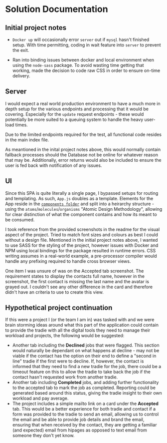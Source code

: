 Solution Documentation
===========================

## Initial project notes

- `Docker up` will occasionally error `server` out if `mysql` hasn't finished setup. With time permitting, coding in wait feature into `server` to prevent the exit.

- Ran into binding issues between docker and local environment when using the `node-sass` package. To avoid wasting time getting that working, made the decision to code raw CSS in order to ensure on-time delivery.

## Server

I would expect a real world production environment to have a much more in depth setup for the various endpoints and processing that it would be covering. Especially for the `update` request endpoints - these would potentially be more suited to a queuing system to handle the heavy user-load times.

Due to the limited endpoints required for the test, all functional code resides in the main index file.

As meantioned in the inital project notes above, this would normally contain fallback processes should the Database not be online for whatever reason that may be. Additionally, error returns would also be included to ensure the user is fed back with notification of any issues.

## UI

Since this SPA is quite literally a single page, I bypassed setups for routing and templating. As such, `App.js` doubles as a template. Elements for the App reside in the [`components folder`](ui/src/components/) and split into a heirarchy structure - using the `atoms`/`molecules`/`organisms` "Atomic Design Methodology", allowing for clear distinction of what the component contains and how its meant to be consumed.

I took reference from the provided screenshots in the readme for the visual aspect of the project. Tried to match font sizes and colours as best I could without a design file. Mentioned in the initial project notes above, I wanted to use SASS for the styling of the project, however issues with Docker and NPM using local bindings for the package resulted in runtime errors. 
CSS writing assumes in a real-world example, a pre-processor compiler would handle any prefixing required to handle cross browser views.

One item I was unsure of was on the Accepted tab screenshot. The requirement states to display the contacts full name, however in the screenshot, the first contact is missing the last name and the avatar is grayed out. I couldn't see any other difference in the card and therefore didn't have an criteria to use to create this view.

## Hypothetical project continuation

If this were a project I (or the team I am in) was tasked with and we were brain storming ideas around what this part of the application could contain to provide the tradie with all the digital tools they need to manage their workload and projects, the following would be suggested:

- Another tab including the **Declined** jobs that were flagged. This section would naturally be dependant on what happens at decline - may not be viable if the contact has the option on their end to define a "second in line" tradie if the first were to decline. If, however, the contact is informed that they need to find a new tradie for the job, there could be a timeout feature on this to allow the tradie to take back the job if the contact hasn't requested work from another tradie.
- Another tab including **Completed** jobs, and adding further functionality to the accepted tab to mark the job as completed. Reporting could be generated based around this status, giving the tradie insight to their own workload and pay average.
- The project includes a simple mailto link on a card under the **Accepted** tab. This would be a better experience for both tradie and contact if a form was provided to the tradie to send an email, allowing us to control the email and be able to provide job details and brand the email, ensuring that when received by the contact, they are getting a familiar (and expected) email from hipages as opposed to text email from someone they don't yet know.